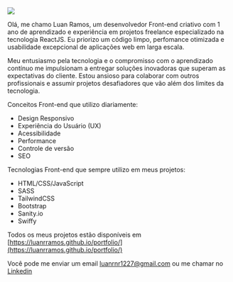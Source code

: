 <img src='https://capsule-render.vercel.app/api?type=waving&color=timeGradient&height=250&section=header&text=Luan%20Ramos&fontSize=70&fontAlignY=35&desc=Front-end%20Developer%20and%20UI%20Designer&descAlignY=50' />

Olá, me chamo Luan Ramos, um desenvolvedor Front-end criativo com 1 ano de aprendizado e experiência em projetos freelance especializado na tecnologia ReactJS. Eu priorizo um código limpo, perfomance otimizada e usabilidade excepcional de aplicações web em larga escala.

Meu entusiasmo pela tecnologia e o compromisso com o aprendizado contínuo me impulsionam a entregar soluções inovadoras que superam as expectativas do cliente. Estou ansioso para colaborar com outros profissionais e assumir projetos desafiadores que vão além dos limites da tecnologia.

Conceitos Front-end que utilizo diariamente:

- Design Responsivo
- Experiência do Usuário (UX)
- Acessibilidade
- Performance
- Controle de versão
- SEO

Tecnologias Front-end que sempre utilizo em meus projetos:

- HTML/CSS/JavaScript
- SASS
- TailwindCSS
- Bootstrap
- Sanity.io
- Swiffy

Todos os meus projetos estão disponíveis em [https://luanrramos.github.io/portfolio/](https://luanrramos.github.io/portfolio/)

Você pode me enviar um email luanrnr1227@gmail.com ou me chamar no [Linkedin](https://www.linkedin.com/in/luanrramos/) 

